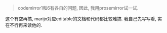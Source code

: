 > codemirror1和6有各自的问题, 因此, 我用prosemirror试一试.

这个有空再搞, marijn对应editable的文档和代码都比较难搞. 我自己先写写看, 实在不行再来读他的.

